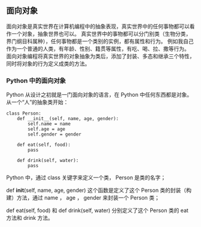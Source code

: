 ## 面向对象 ##
面向对象是真实世界在计算机编程中的抽象表现，真实世界中的任何事物都可以看作一个对象，抽象世界也可以。
真实世界中的事物都可以分门别类（生物分类，界门纲目科属种），任何事物都是一个类别的实例，都有属性和行为。
例如我自己作为一个普通的人类，有年龄、性别、籍贯等属性，有吃、喝、拉、撒等行为。
面向对象编程将真实世界的对象抽象为类后，添加了封装、多态和继承三个特性，同时将对象的行为定义成类的方法。

### Python 中的面向对象 ###
Python 从设计之初就是一门面向对象的语言，在 Python 中任何东西都是对象。
从一个“人”的抽象类开始：
```
class Person:
	def __init__(self, name, age, gender):
		self.name = name
		self.age = age
		self.gender = gender
	
	def eat(self, food):
		pass
	
	def drink(self, water):
		pass
````

Python 中，通过 class 关键字来定义一个类， Person 是类的名字；

def __init__(self, name, age, gender) 这个函数是定义了这个 Person 类的封装（构建）方法，通过 name ， age ， gender 来封装一个 Person 类；

def eat(self, food) 和 def drink(self, water) 分别定义了这个 Person 类的 eat 方法和 drink 方法。

